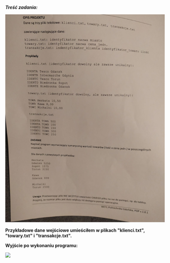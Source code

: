 ***Treść zadania:***


![](README.img/zadanie.png)



**Przykładowe dane wejściowe umieściłem w plikach "klienci.txt", "towary.txt" i "transakcje.txt".**



**Wyjście po wykonaniu programu:**



![](README.img/przykład.png)
